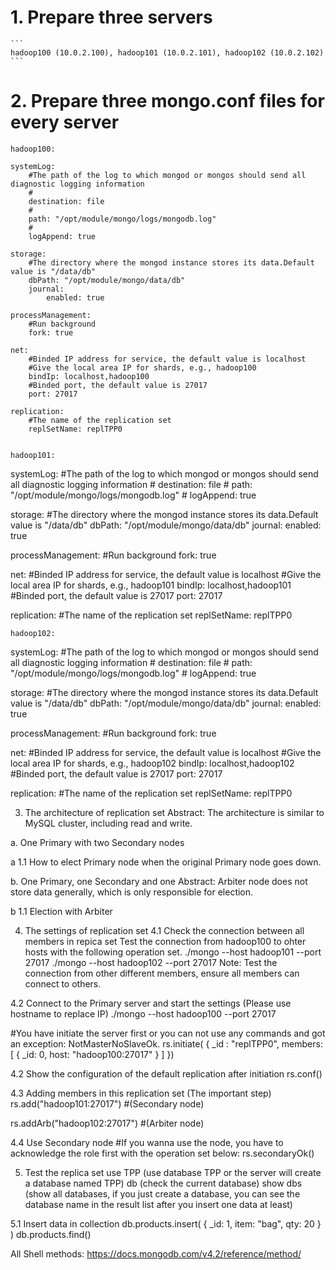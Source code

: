 # 1. Prepare three servers
    
    ```
    hadoop100 (10.0.2.100), hadoop101 (10.0.2.101), hadoop102 (10.0.2.102)
    ```

# 2. Prepare three mongo.conf files for every server

    hadoop100:
    
```
systemLog:
    #The path of the log to which mongod or mongos should send all diagnostic logging information
    #
    destination: file
    #
    path: "/opt/module/mongo/logs/mongodb.log"
    #
    logAppend: true

storage:
    #The directory where the mongod instance stores its data.Default value is "/data/db"
    dbPath: "/opt/module/mongo/data/db"
    journal:
        enabled: true

processManagement:
    #Run background
    fork: true

net:
    #Binded IP address for service, the default value is localhost
    #Give the local area IP for shards, e.g., hadoop100
    bindIp: localhost,hadoop100
    #Binded port, the default value is 27017
    port: 27017

replication:
    #The name of the replication set
    replSetName: replTPP0
 
```    
    hadoop101:
    
systemLog:
    #The path of the log to which mongod or mongos should send all diagnostic logging information
    #
    destination: file
    #
    path: "/opt/module/mongo/logs/mongodb.log"
    #
    logAppend: true

storage:
    #The directory where the mongod instance stores its data.Default value is "/data/db"
    dbPath: "/opt/module/mongo/data/db"
    journal:
        enabled: true

processManagement:
    #Run background
    fork: true

net:
    #Binded IP address for service, the default value is localhost
    #Give the local area IP for shards, e.g., hadoop101
    bindIp: localhost,hadoop101
    #Binded port, the default value is 27017
    port: 27017

replication:
    #The name of the replication set
    replSetName: replTPP0

    

    hadoop102:
    
systemLog:
    #The path of the log to which mongod or mongos should send all diagnostic logging information
    #
    destination: file
    #
    path: "/opt/module/mongo/logs/mongodb.log"
    #
    logAppend: true

storage:
    #The directory where the mongod instance stores its data.Default value is "/data/db"
    dbPath: "/opt/module/mongo/data/db"
    journal:
        enabled: true

processManagement:
    #Run background
    fork: true

net:
    #Binded IP address for service, the default value is localhost
    #Give the local area IP for shards, e.g., hadoop102
    bindIp: localhost,hadoop102
    #Binded port, the default value is 27017
    port: 27017

replication:
    #The name of the replication set
    replSetName: replTPP0

    

3. The architecture of replication set
Abstract: The architecture is similar to MySQL cluster, including read and write.

a. One Primary with two Secondary nodes


a 1.1 How to elect Primary node when the original Primary node goes down.


b. One Primary, one Secondary and one 
Abstract: Arbiter node does not store data generally, which is only responsible for election.


b 1.1 Election with Arbiter


4. The settings of replication set
4.1 Check the connection between all members in repica set
Test the connection from hadoop100 to ohter hosts with the following operation set.
./mongo --host hadoop101 --port 27017
./mongo --host hadoop102 --port 27017
Note: Test the connection from other different members, ensure all members can connect to others.

4.2 Connect to the Primary server and start the settings (Please use hostname to replace IP)
./mongo --host hadoop100 --port 27017  

#You have initiate the server first or you can not use any commands and got an exception: NotMasterNoSlaveOk.
rs.initiate( {
   _id : "replTPP0",
   members: [
      { _id: 0, host: "hadoop100:27017" }
   ]
})



4.2 Show the configuration of the default replication after initiation
rs.conf()


4.3 Adding members in this replication set (The important step)
rs.add("hadoop101:27017")  #(Secondary node)

rs.addArb("hadoop102:27017")  #(Arbiter node)

4.4 Use Secondary node 
#If you wanna use the node, you have to acknowledge the role first with the operation set below:
rs.secondaryOk()

5. Test the replica set 
use TPP (use database TPP or the server will create a database named TPP)
db (check the current database)
show dbs (show all databases, if you just create a database, you can see the database name in the result list after you insert one data at least)

5.1 Insert data in collection
db.products.insert( { _id: 1, item: "bag", qty: 20 } )
db.products.find()

All Shell methods: https://docs.mongodb.com/v4.2/reference/method/
